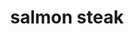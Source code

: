 ---
servings: 4 servings
notes:
directions: |-
  * Season salmon on both sides with salt and pepper
  * In a large skillet over medium-high heat, heat oil and butter
  * Add salmon and cook until bottom is golden, 5 minutes, then flip
  * Add garlic, lemon juice, honey, and red pepper flakes
  * Cook until salmon is cooked through, another 5 minutes, spooning sauce over salmon as it cooks
  * Garnish with parsley before serving
ingredients: |-
  * 4 (12-oz.) salmon steaks (bones removed)
  * kosher salt
  * freshly ground black pepper
  * 2 tbsp. extra-virgin olive oil
  * 2 tbsp. butter
  * 2 cloves garlic, minced
  * juice of 1 lemon
  * 2 tbsp. honey
  * 1/4 tsp. crushed red pepper flakes
  * freshly chopped parsley, for serving
rating: 0
ease:
category: main course
href: 'https://www.delish.com/cooking/recipe-ideas/a25239929/salmon-steak-recipe/'
totalTime: 20 minutes
cookTime: 15 minutes
prepTime: 5 minutes
title: salmon steak
path: /salmon-steak
---